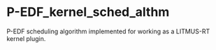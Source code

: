 # P-EDF_kernel_sched_althm
P-EDF scheduling algorithm implemented for working as a LITMUS-RT kernel plugin.

